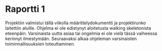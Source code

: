 # Raportti 1

Projektiin valmistui tällä viikolla määrittelydokumentti ja projektirunko laitettiin aluille. Ohjelma ei ole edistynyt aloitetusta walking skeletonista eteenpäin. Varsinaista uutta asiaa tai ongelmia ei ole vielä tässä vaiheessa kerinnyt ilmestymään. Seuraavaksi alkaa ohjeleman varsinaisten toiminnallisuuksien toteuttaminen. 
